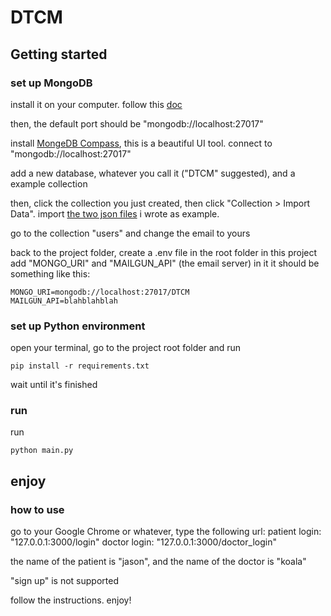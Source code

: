 # DTCM
## Getting started
### set up MongoDB
install it on your computer. follow this [doc](https://www.mongodb.com/docs/manual/tutorial/install-mongodb-on-windows/)

then, the default port should be "mongodb://localhost:27017"

install [MongeDB Compass](https://www.mongodb.com/products/tools/compass), this is a beautiful UI tool.
connect to "mongodb://localhost:27017"

add a new database, whatever you call it ("DTCM" suggested), and a example collection

then, click the collection you just created, then click "Collection > Import Data". import [the two json files](https://drive.google.com/drive/folders/1KvMet6hMvOzgV-peEV0Ec9-CzA_0BrT7) i wrote as example.

go to the collection "users" and change the email to yours

back to the project folder, create a .env file in the root folder in this project
add "MONGO_URI" and "MAILGUN_API" (the email server) in it
it should be something like this:
```
MONGO_URI=mongodb://localhost:27017/DTCM
MAILGUN_API=blahblahblah
```

### set up Python environment
open your terminal, go to the project root folder and run
```
pip install -r requirements.txt
```
wait until it's finished

### run
run
```
python main.py
```

## enjoy
### how to use
go to your Google Chrome or whatever, type the following url:
patient login: "127.0.0.1:3000/login"
doctor login: "127.0.0.1:3000/doctor_login"

the name of the patient is "jason", and the name of the doctor is "koala"

"sign up" is not supported

follow the instructions.
enjoy!

